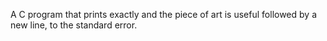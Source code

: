 A C program that prints exactly and the piece of art is useful followed by a new line, to the standard error.
